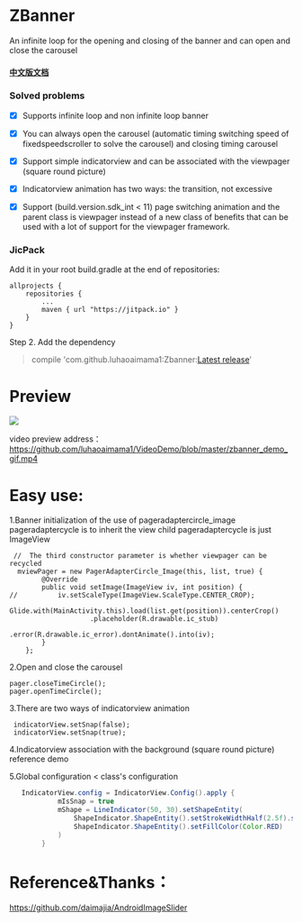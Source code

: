 # ZBanner
An infinite loop for the opening and closing of the banner and can open and close the carousel
#### [中文版文档](./README-cn.md)

### Solved problems 
- [x] Supports infinite loop and non infinite loop banner 
- [x] You can always open the carousel (automatic timing switching speed of fixedspeedscroller to solve the carousel) and closing timing carousel 
- [x] Support simple indicatorview and can be associated with the viewpager (square round picture)
- [x] Indicatorview animation has two ways: the transition, not excessive 
- [x] Support (build.version.sdk_int < 11) page switching animation and the parent class is viewpager instead of a new class of benefits that can be used with a lot of support for the viewpager framework.


### JicPack
Add it in your root build.gradle at the end of repositories:

	allprojects {
		repositories {
			...
			maven { url "https://jitpack.io" }
		}
	}
Step 2. Add the dependency
>  compile 'com.github.luhaoaimama1:Zbanner:[Latest release](https://github.com/luhaoaimama1/Zbanner/releases)'

# Preview

![](http://tva1.sinaimg.cn/large/007S8ZIlgy1gdsbcae6iog30780egqvb.gif)

video preview address：https://github.com/luhaoaimama1/VideoDemo/blob/master/zbanner_demo_gif.mp4

# Easy use:
1.Banner initialization of the use of pageradaptercircle_image pageradaptercycle is to inherit the view child pageradaptercycle is just ImageView 
     
     //  The third constructor parameter is whether viewpager can be recycled 
      mviewPager = new PagerAdapterCircle_Image(this, list, true) {
            @Override
            public void setImage(ImageView iv, int position) {
    //          iv.setScaleType(ImageView.ScaleType.CENTER_CROP);
                Glide.with(MainActivity.this).load(list.get(position)).centerCrop()
                        .placeholder(R.drawable.ic_stub)
                        .error(R.drawable.ic_error).dontAnimate().into(iv);
            }
        };
2.Open and close the carousel 
  
    pager.closeTimeCircle();
    pager.openTimeCircle();

3.There are two ways of indicatorview animation 
    
     indicatorView.setSnap(false);
     indicatorView.setSnap(true);
 
4.Indicatorview association with the background (square round picture) reference demo

5.Global configuration   <  class's configuration

``` java
   IndicatorView.config = IndicatorView.Config().apply {
            mIsSnap = true
            mShape = LineIndicator(50, 30).setShapeEntity(
                ShapeIndicator.ShapeEntity().setStrokeWidthHalf(2.5f).setStrokeColor(Color.BLACK).setHaveFillColor(false),
                ShapeIndicator.ShapeEntity().setFillColor(Color.RED)
            )
        }
```

# Reference&Thanks：
https://github.com/daimajia/AndroidImageSlider


